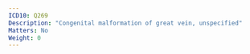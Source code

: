 ```yaml
---
ICD10: Q269
Description: "Congenital malformation of great vein, unspecified"
Matters: No
Weight: 0
---
```

